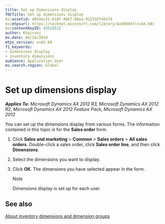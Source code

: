 ```yaml
---
title: Set up dimensions display
TOCTitle: Set up dimensions display
ms:assetid: 4054ec21-618f-4867-88ea-912532f45e74
ms:mtpsurl: https://technet.microsoft.com/library/Aa496947(v=AX.60)
ms:contentKeyID: 42518512
author: Khairunj
ms.date: 04/18/2014
mtps_version: v=AX.60
f1_keywords:
- dimensions display
- inventory dimensions
audience: Application User
ms.search.region: Global
---
```


# Set up dimensions display 


_**Applies To:** Microsoft Dynamics AX 2012 R3, Microsoft Dynamics AX 2012 R2, Microsoft Dynamics AX 2012 Feature Pack, Microsoft Dynamics AX 2012_

You can set up the dimensions display from various forms. The information contained in this topic is for the **Sales order** form.

1.  Click **Sales and marketing** \> **Common** \> **Sales orders** \> **All sales orders**. Double-click a sales order, click **Sales order line**, and then click **Dimensions**.

2.  Select the dimensions you want to display.

3.  Click **OK**. The dimensions you have selected appear in the form.
    

    > [!NOTE]
    > <P>Dimensions display is set up for each user.</P>



## See also

[About inventory dimensions and dimension groups](about-inventory-dimensions-and-dimension-groups.md)

  


